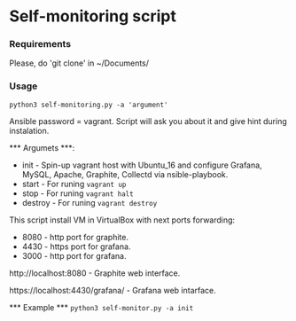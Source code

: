 # Self-monitoring script

### Requirements
Please, do 'git clone' in ~/Documents/

### Usage
`python3 self-monitoring.py -a 'argument' `

Ansible password = vagrant. 
Script will ask you about it and give hint during instalation.

*** Argumets ***: 
- init - Spin-up vagrant host with Ubuntu_16 and configure Grafana, MySQL, Apache, Graphite, Collectd via nsible-playbook.
- start - For runing `vagrant up`
- stop - For runing `vagrant halt`
- destroy - For runing `vagrant destroy`

This script install VM in VirtualBox with next ports forwarding:
- 8080 - http port for graphite.
- 4430 - https port for grafana.
- 3000 - http port for grafana.

http://localhost:8080 - Graphite web interface.

https://localhost:4430/grafana/ - Grafana web intarface.

*** Example ***
`python3 self-monitor.py -a init`
